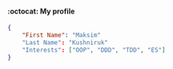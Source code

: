 <!--
**Reiysher/Reiysher** is a ✨ _special_ ✨ repository because its `README.md` (this file) appears on your GitHub profile.

Here are some ideas to get you started:

- 🔭 I’m currently working on ...
- 🌱 I’m currently learning ...
- 👯 I’m looking to collaborate on ...
- 🤔 I’m looking for help with ...
- 💬 Ask me about ...
- 📫 How to reach me: ...
- 😄 Pronouns: ...
- ⚡ Fun fact: ...
-->

#### :octocat: My profile

```json
{
    "First Name": "Maksim"
    "Last Name": "Kushniruk"
    "Interests": ["OOP", "DDD", "TDD", "ES"]    
}
```

